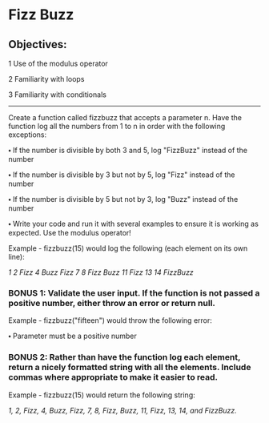 <h1>Fizz Buzz</h1>
<h2>Objectives:</h2>
<p>1 Use of the modulus operator</p>
<p>2 Familiarity with loops</p>
<p>3 Familiarity with conditionals</p>
<hr>

Create a function called fizzbuzz that accepts a parameter n. Have the function log all the numbers from 1 to n in order with the following exceptions:
<p>⬩ If the number is divisible by both 3 and 5, log "FizzBuzz" instead of the number</p>
<p>⬩ If the number is divisible by 3 but not by 5, log "Fizz" instead of the number</p>
<p>⬩ If the number is divisible by 5 but not by 3, log "Buzz" instead of the number</p>
<p>⬩ Write your code and run it with several examples to ensure it is working as expected. Use the modulus operator!</p>
Example - fizzbuzz(15) would log the following (each element on its own line):
<p><i> 1 2 Fizz 4 Buzz Fizz 7 8 Fizz Buzz 11 Fizz 13 14 FizzBuzz</i></p>

<h3>BONUS 1: Validate the user input. If the function is not passed a positive number, either throw an error or return null.</h3>
Example - fizzbuzz("fifteen") would throw the following error:
<p>⬩ Parameter must be a positive number</p>

<h3>BONUS 2: Rather than have the function log each element, return a nicely formatted string with all the elements. Include commas where appropriate to make it easier to read.</h3>
Example - fizzbuzz(15) would return the following string:
<p><i> 1, 2, Fizz, 4, Buzz, Fizz, 7, 8, Fizz, Buzz, 11, Fizz, 13, 14, and FizzBuzz.</i></p>
